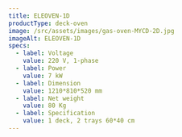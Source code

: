 ```yaml
---
title: ELEOVEN-1D
productType: deck-oven
image: /src/assets/images/gas-oven-MYCD-2D.jpg
imageAlt: ELEOVEN-1D
specs:
  - label: Voltage
    value: 220 V, 1-phase
  - label: Power
    value: 7 kW
  - label: Dimension
    value: 1210*810*520 mm
  - label: Net weight
    value: 80 Kg
  - label: Specification
    value: 1 deck, 2 trays 60*40 cm
---
```

